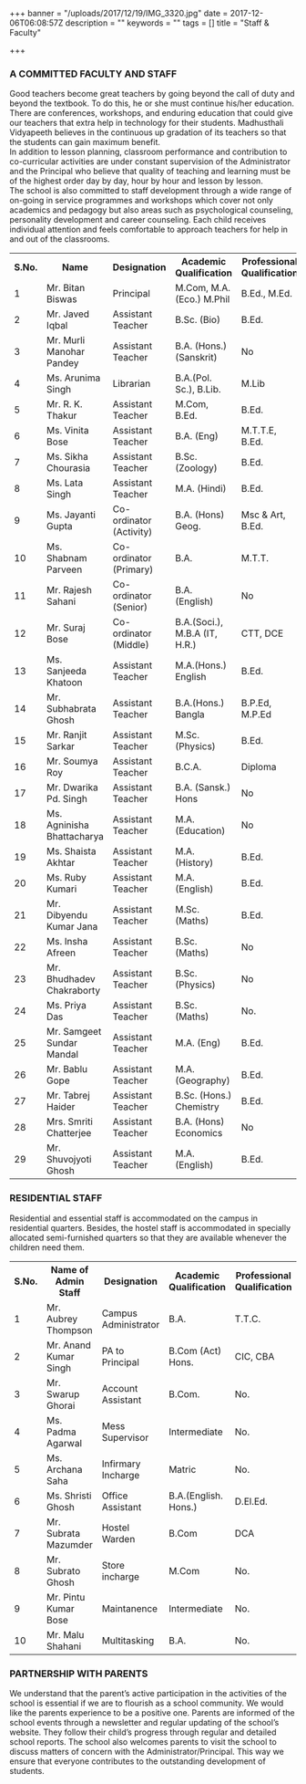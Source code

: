 +++
banner = "/uploads/2017/12/19/IMG_3320.jpg"
date = 2017-12-06T06:08:57Z
description = ""
keywords = ""
tags = []
title = "Staff & Faculty"

+++
### A COMMITTED FACULTY AND STAFF

Good teachers become great teachers by going beyond the call of duty and beyond the textbook. To do this, he or she must continue his/her education. There are conferences, workshops, and enduring education that could give our teachers that extra help in technology for their students. Madhusthali Vidyapeeth believes in the continuous up gradation of its teachers so that the students can gain maximum benefit. <br>
In addition to lesson planning, classroom performance and contribution to co-curricular activities are under constant supervision of the Administrator and the Principal who believe that quality of teaching and learning must be of the highest order day by day, hour by hour and lesson by lesson. <br>
The school is also committed to staff development through a wide range of on-going in service programmes and workshops which cover not only academics and pedagogy but also areas such as psychological counseling, personality development and career counseling. Each child receives individual attention and feels comfortable to approach teachers for help in and out of the classrooms.

<table class="fees-table"> <tr><th>S.No.</th><th>Name</th><th>Designation</th><th>Academic Qualification</th><th>Professional Qualification</th></tr> <tr><td>1</td><td>Mr. Bitan Biswas</td><td>Principal</td><td>M.Com, M.A. (Eco.) M.Phil</td><td>B.Ed., M.Ed.</td></tr> <tr><td>2</td><td>Mr. Javed Iqbal</td><td>Assistant Teacher</td><td>B.Sc. (Bio) </td><td>B.Ed.</td></tr><tr><td>3</td><td>Mr. Murli Manohar Pandey</td><td>Assistant Teacher</td><td>B.A. (Hons.) (Sanskrit)</td><td>No</td></tr>  <tr><td>4</td><td>Ms. Arunima Singh</td><td>Librarian</td><td>B.A.(Pol. Sc.), B.Lib.</td><td>M.Lib</td></tr> <tr><td>5</td><td>Mr. R. K. Thakur</td><td>Assistant Teacher</td><td>M.Com, B.Ed.</td><td>B.Ed.</td></tr> <tr><td>6</td><td>Ms. Vinita Bose</td><td>Assistant Teacher</td><td>B.A. (Eng)</td><td>M.T.T.E, B.Ed.</td></tr> <tr><td>7</td><td>Ms. Sikha Chourasia</td><td>Assistant Teacher</td><td>B.Sc. (Zoology)</td><td>B.Ed.</td></tr> <tr><td>8</td><td>Ms. Lata Singh</td><td>Assistant Teacher</td><td>M.A. (Hindi)</td><td>B.Ed.</td></tr><tr><td>9</td><td>Ms. Jayanti Gupta</td><td>Co-ordinator (Activity)</td><td>B.A. (Hons) Geog.</td><td>Msc & Art, B.Ed.</td></tr> <tr><td>10</td><td>Ms. Shabnam Parveen</td><td>Co-ordinator (Primary)</td><td>B.A.</td><td>M.T.T.</td></tr> <tr><td>11</td><td>Mr. Rajesh Sahani</td><td>Co-ordinator (Senior)</td><td>B.A. (English)</td><td>No</td></tr> <tr><td>12</td><td>Mr. Suraj Bose</td><td>Co-ordinator (Middle)</td><td>B.A.(Soci.), M.B.A (IT, H.R.)</td><td>CTT, DCE</td></tr><tr><td>13</td><td>Ms. Sanjeeda Khatoon</td><td>Assistant Teacher</td><td>M.A.(Hons.) English</td><td>B.Ed.</td></tr> <tr><td>14</td><td>Mr. Subhabrata Ghosh</td><td>Assistant Teacher</td><td>B.A.(Hons.) Bangla</td><td>B.P.Ed, M.P.Ed</td></tr><tr><td>15</td><td>Mr. Ranjit Sarkar</td><td>Assistant Teacher</td><td>M.Sc. (Physics)</td><td>B.Ed.</td></tr><tr><td>16</td><td>Mr. Soumya Roy</td><td>Assistant Teacher</td><td>B.C.A.</td><td>Diploma</td></tr><tr><td>17</td><td>Mr. Dwarika Pd. Singh</td><td>Assistant Teacher</td><td>B.A. (Sansk.) Hons</td><td>No</td></tr><tr><td>18</td><td>Ms. Agninisha Bhattacharya</td><td>Assistant Teacher</td><td>M.A. (Education)</td><td>No</td></tr><tr><td>19</td><td>Ms. Shaista Akhtar</td><td>Assistant Teacher</td><td>M.A. (History)</td><td>B.Ed.</td></tr><tr><td>20</td><td>Ms. Ruby Kumari</td><td>Assistant Teacher</td><td>M.A. (English)</td><td>B.Ed.</td></tr><tr><td>21</td><td>Mr. Dibyendu Kumar Jana</td><td>Assistant Teacher</td><td>M.Sc. (Maths)</td><td>B.Ed.</td></tr><tr><td>22</td><td>Ms. Insha Afreen</td><td>Assistant Teacher</td><td>B.Sc. (Maths)</td><td>No</td></tr><tr><td>23</td><td>Mr. Bhudhadev Chakraborty</td><td>Assistant Teacher</td><td>B.Sc. (Physics)</td><td>No</td></tr><tr><td>24</td><td>Ms. Priya Das</td><td>Assistant Teacher</td><td>B.Sc. (Maths)</td><td>No.</td></tr><tr><td>25</td><td>Mr. Samgeet Sundar Mandal</td><td>Assistant Teacher</td><td>M.A. (Eng)</td><td>B.Ed.</td></tr><tr><td>26</td><td>Mr. Bablu Gope</td><td>Assistant Teacher</td><td>M.A. (Geography)</td><td>B.Ed.</td></tr><tr><td>27</td><td>Mr. Tabrej Haider</td><td>Assistant Teacher</td><td>B.Sc. (Hons.) Chemistry</td><td>B.Ed.</td></tr><tr><td>28</td><td>Mrs. Smriti Chatterjee</td><td>Assistant Teacher</td><td>B.A. (Hons) Economics</td><td>No</td></tr><tr><td>29</td><td>Mr. Shuvojyoti Ghosh</td><td>Assistant Teacher</td><td>M.A. (English)</td><td>B.Ed.</td></tr></table>  

### RESIDENTIAL STAFF

Residential and essential staff is accommodated on the campus in residential quarters. Besides, the hostel staff is accommodated in specially allocated semi-furnished quarters so that they are available whenever the children need them.

<table class="fees-table"> <tr><th>S.No.</th><th>Name of Admin Staff</th><th>Designation</th><th>Academic Qualification</th><th>Professional Qualification</th></tr> <tr><td>1</td><td>Mr. Aubrey Thompson</td><td>Campus Administrator</td><td>B.A.</td><td>T.T.C.</td></tr><tr><td>2</td><td>Mr. Anand Kumar Singh</td><td>PA to Principal</td><td>B.Com (Act) Hons.</td><td>CIC, CBA</td></tr><tr><td>3</td><td>Mr. Swarup Ghorai</td><td>Account Assistant</td><td>B.Com.</td><td>No.</td></tr><tr><td>4</td><td>Ms. Padma Agarwal</td><td>Mess Supervisor</td><td>Intermediate</td><td>No.</td></tr><tr><td>5</td><td>Ms. Archana Saha</td><td>Infirmary Incharge</td><td>Matric</td><td>No.</td></tr><tr><td>6</td><td>Ms. Shristi Ghosh</td><td>Office Assistant</td><td>B.A.(English. Hons.)</td><td>D.El.Ed.</td></tr><tr><td>7</td><td>Mr. Subrata Mazumder</td><td>Hostel Warden</td><td>B.Com</td><td>DCA</td></tr><tr><td>8</td><td>Mr. Subrato Ghosh</td><td>Store incharge</td><td>M.Com</td><td>No.</td></tr><tr><td>9</td><td>Mr. Pintu Kumar Bose</td><td>Maintanence</td><td>Intermediate</td><td>No.</td></tr><tr><td>10</td><td>Mr. Malu Shahani</td><td>Multitasking</td><td>B.A.</td><td>No.</td></tr>

</table>

### PARTNERSHIP WITH PARENTS

We understand that the parent’s active participation in the activities of the school is essential if we are to flourish as a school community. We would like the parents experience to be a positive one. Parents are informed of the school events through a newsletter and regular updating of the school’s website. They follow their child’s progress through regular and detailed school reports. The school also welcomes parents to visit the school to discuss matters of concern with the Administrator/Principal. This way we ensure that everyone contributes to the outstanding development of students.